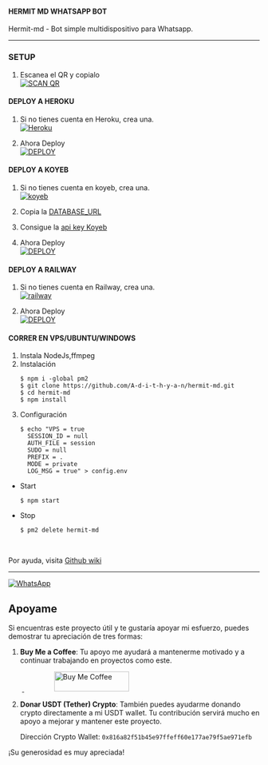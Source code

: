 #### HERMIT MD WHATSAPP BOT
Hermit-md - Bot simple multidispositivo para Whatsapp.

***

### SETUP

1. Escanea el QR y copialo
    <br>
<a href='https://hermit.adithyan.xyz/qr' target="_blank"><img alt='SCAN QR' src='https://img.shields.io/badge/Scan_qr-100000?style=for-the-badge&logo=scan&logoColor=white&labelColor=black&color=black'/></a>

#### DEPLOY A HEROKU 

1. Si no tienes cuenta en Heroku, crea una.
    <br>
<a href='https://signup.heroku.com/' target="_blank"><img alt='Heroku' src='https://img.shields.io/badge/-Create-black?style=for-the-badge&logo=heroku&logoColor=white'/></a>

3. Ahora Deploy
    <br>
<a href='https://hermit.adithyan.xyz/deploy-heroku' target="_blank"><img alt='DEPLOY' src='https://img.shields.io/badge/-DEPLOY-black?style=for-the-badge&logo=heroku&logoColor=white'/></a>

#### DEPLOY A KOYEB 

1. Si no tienes cuenta en koyeb, crea una.
    <br>
<a href='https://app.koyeb.com/auth/signup' target="_blank"><img alt='koyeb' src='https://img.shields.io/badge/-Create-black?style=for-the-badge&logo=koyeb&logoColor=white'/></a>

3. Copia la [DATABASE_URL](https://github.com/A-d-i-t-h-y-a-n/hermit-md/wiki/DATABASE_URL)

4. Consigue la [api key Koyeb](https://app.koyeb.com/account/api)

2. Ahora Deploy
    <br>
<a href='https://hermit.adithyan.xyz/deploy-koyeb' target="_blank"><img alt='DEPLOY' src='https://img.shields.io/badge/-DEPLOY-black?style=for-the-badge&logo=koyeb&logoColor=white'/></a>

#### DEPLOY A RAILWAY

1. Si no tienes cuenta en Railway, crea una.
    <br>
<a href='https://railway.app/login' target="_blank"><img alt='railway' src='https://img.shields.io/badge/-Create-black?style=for-the-badge&logo=railway&logoColor=white'/></a>

2. Ahora Deploy
    <br>
<a href='https://railway.app/template/q20OfH?referralCode=b9IKyc' target="_blank"><img alt='DEPLOY' src='https://img.shields.io/badge/-DEPLOY-black?style=for-the-badge&logo=railway&logoColor=white'/></a>

#### CORRER EN VPS/UBUNTU/WINDOWS

1. Instala NodeJs,ffmpeg
2. Instalación
   ```
   $ npm i -global pm2
   $ git clone https://github.com/A-d-i-t-h-y-a-n/hermit-md.git
   $ cd hermit-md
   $ npm install
   ```
3. Configuración
   ```
   $ echo "VPS = true
     SESSION_ID = null
     AUTH_FILE = session
     SUDO = null
     PREFIX = .
     MODE = private
     LOG_MSG = true" > config.env
   ```
- Start
  ```
  $ npm start
  ```
- Stop
  ```
  $ pm2 delete hermit-md
  ```
<br>

Por ayuda, visita [Github wiki](https://github.com/A-d-i-t-h-y-a-n/hermit-md/wiki)

***
<a href="https://whatsapp.com/channel/0029Va4OxFAGk1FjrFvTJa1V"><img alt="WhatsApp" src="https://img.shields.io/badge/-Whatsapp%20Channel-white?style=for-the-badge&logo=whatsapp&logoColor=black"/></a>

## Apoyame

Si encuentras este proyecto útil y te gustaría apoyar mi esfuerzo, puedes demostrar tu apreciación de tres formas:

1. **Buy Me a Coffee**: Tu apoyo me ayudará a mantenerme motivado y a continuar trabajando en proyectos como este.

&nbsp;&nbsp;&nbsp;&nbsp;&nbsp;&nbsp;&nbsp;<a href="https://www.buymeacoffee.com/adithyanr">
  <img src="https://i.ibb.co/KNnhcvX/bmc-button.png" alt="Buy Me Coffee" height="40" width="150" style="margin-left: 60px;">
</a>


2. **Donar USDT (Tether) Crypto**: También puedes ayudarme donando crypto directamente a mi USDT wallet. Tu contribución servirá mucho en apoyo a mejorar y mantener este proyecto.

   Dirección Crypto Wallet: `0x816a82f51b45e97ffeff60e177ae79f5ae971efb`

¡Su generosidad es muy apreciada!
